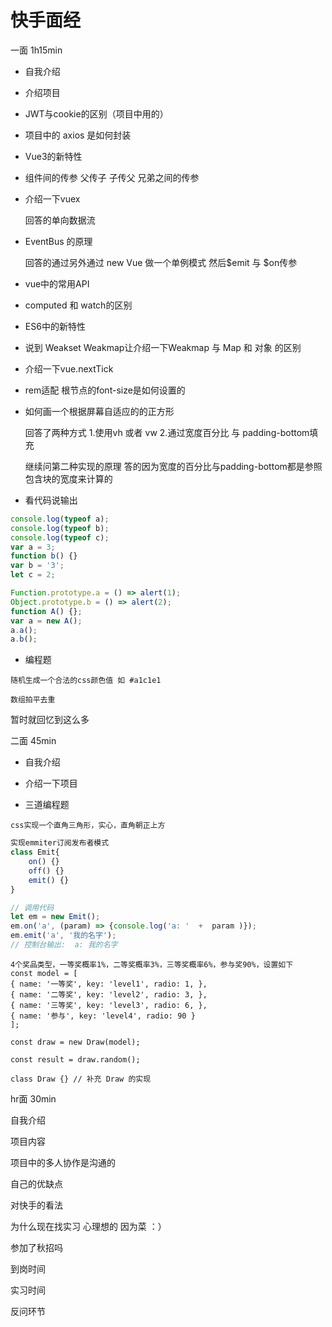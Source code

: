 #  快手面经

一面 1h15min

- 自我介绍

- 介绍项目

- JWT与cookie的区别（项目中用的）

- 项目中的 axios 是如何封装 

- Vue3的新特性

- 组件间的传参 父传子 子传父 兄弟之间的传参 

- 介绍一下vuex

  回答的单向数据流

- EventBus 的原理

  回答的通过另外通过 new Vue 做一个单例模式 然后$emit 与 $on传参

- vue中的常用API

- computed 和 watch的区别

- ES6中的新特性

- 说到 Weakset Weakmap让介绍一下Weakmap 与 Map 和 对象 的区别

- 介绍一下vue.nextTick

- rem适配 根节点的font-size是如何设置的

- 如何画一个根据屏幕自适应的的正方形

  回答了两种方式 1.使用vh 或者 vw 2.通过宽度百分比 与 padding-bottom填充 

  继续问第二种实现的原理 答的因为宽度的百分比与padding-bottom都是参照包含块的宽度来计算的

- 看代码说输出

```js
console.log(typeof a);
console.log(typeof b);
console.log(typeof c);
var a = 3;
function b() {}
var b = '3';
let c = 2;
```

```javascript
Function.prototype.a = () => alert(1);
Object.prototype.b = () => alert(2);
function A() {};
var a = new A();
a.a();
a.b();
```
- 编程题

```!
随机生成一个合法的css颜色值 如 #a1c1e1
```

```!
数组拍平去重
```

暂时就回忆到这么多

二面 45min

- 自我介绍

- 介绍一下项目

- 三道编程题

```!
css实现一个直角三角形，实心，直角朝正上方
```

```javascript
实现emmiter订阅发布者模式
class Emit{
    on() {}
    off() {}
    emit() {}
}

// 调用代码
let em = new Emit();
em.on('a', (param) => {console.log('a: '  +  param )});
em.emit('a', '我的名字');
// 控制台输出:  a: 我的名字
```

```
4个奖品类型，一等奖概率1%，二等奖概率3%，三等奖概率6%，参与奖90%，设置如下
const model = [
{ name: '一等奖', key: 'level1', radio: 1, },
{ name: '二等奖', key: 'level2', radio: 3, },
{ name: '三等奖', key: 'level3', radio: 6, },
{ name: '参与', key: 'level4', radio: 90 }
];

const draw = new Draw(model);

const result = draw.random();

class Draw {} // 补充 Draw 的实现
```

hr面 30min

自我介绍

项目内容

项目中的多人协作是沟通的

自己的优缺点

对快手的看法

为什么现在找实习 心理想的 因为菜  ：）

参加了秋招吗

到岗时间

实习时间

反问环节


